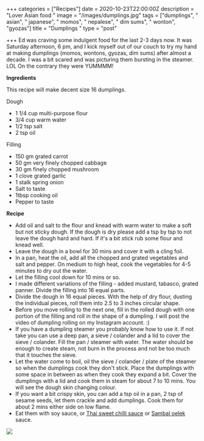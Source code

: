 +++
categories = ["Recipes"]
date = 2020-10-23T22:00:00Z
description = "Lover Asian food "
image = "/images/dumplings.jpg"
tags = ["dumplings", " asian", " japanese", " momos", " nepalese", " dim sums", " wonton", "gyozas"]
title = "Dumplings "
type = "post"

+++
Ed was craving some indulgent food for the last 2-3 days now. It was Saturday afternoon, 6 pm, and I kick myself out of our couch to try my hand at making dumplings (momos, wontons, gyozas, dim sums) after almost a decade. I was a bit scared and was picturing them bursting in the steamer. LOL On the contrary they were YUMMMM!

**Ingredients** 

This recipe will make decent size 16 dumplings. 

Dough

* 1 1/4 cup multi-purpose flour 
* 3/4 cup warm water 
* 1/2 tsp salt 
* 2 tsp oil 

Filling 

* 150 gm grated carrot 
* 50 gm very finely chopped cabbage 
* 30 gm finely chopped mushroom
* 1 clove grated garlic 
* 1 stalk spring onion
* Salt to taste 
* 1tbsp cooking oil 
* Pepper to taste 

**Recipe**

* Add oil and salt to the flour and knead with warm water to make a soft but not sticky dough. If the dough is dry please add a tsp by tsp to not leave the dough hard and hard. If it's a bit stick rub some flour and knead well. 
* Leave the dough in a bowl for 30 mins and cover it with a cling foil. 
* In a pan, heat the oil, add all the chopped and grated vegetables and salt and pepper. On medium to high heat, cook the vegetables for 4-5 minutes to dry out the water. 
* Let the filling cool down for 10 mins or so. 
* I made different variations of the filling - added mustard, tabasco, grated panner. Divide the filling into 16 equal parts. 
* Divide the dough in 16 equal pieces. With the help of dry flour, dusting the individual pieces, roll them into 2.5 to 3 inches circular shape. 
* Before you move rolling to the next one, fill in the rolled dough with one portion of the filling and roll in the shape of a dumpling. I will post the video of dumpling rolling on my Instagram account. :) 
* If you have a dumpling steamer you probably know how to use it. If not take you can use a deep pan, a sieve / colander and a lid to cover the sieve / colander. Fill the pan / steamer with water. The water should be enough to create steam, not burn in the process and not be too much that it touches the sieve. 
* Let the water come to boil, oil the sieve / colander / plate of the steamer so when the dumplings cook they don't stick. Place the dumplings with some space in between as when they cook they expand a bit. Cover the dumplings with a lid and cook them in steam for about 7 to 10 mins. You will see the dough skin changing colour. 
* If you want a bit crispy skin, you can add a tsp oil in a pan, 2 tsp of sesame seeds, let them crackle and add dumplings. Cook them for about 2 mins either side on low flame. 
* Eat them with soy sauce, or [Thai sweet chilli sauce](https://www.coop.ch/en/inspiration-gifts/culinary-journey/asia/thai/thai-kitchen-springroll-sauce/p/3020223?context=search) or [Sambal oelek](https://produkte.migros.ch/chop-stick-sambal-oelek) sauce.  

![](/images/dumplings1.jpg)